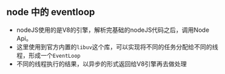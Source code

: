 ## node 中的 eventloop


* nodeJS使用的是V8的引擎，解析完基础的nodeJS代码之后，调用Node Api。
* 这里使用到官方内置的`libuv`这个库，可以实现将不同的任务分配给不同的线程，形成一个`EventLoop`
* 不同的线程执行的结果，以异步的形式返回给V8引擎再去做处理